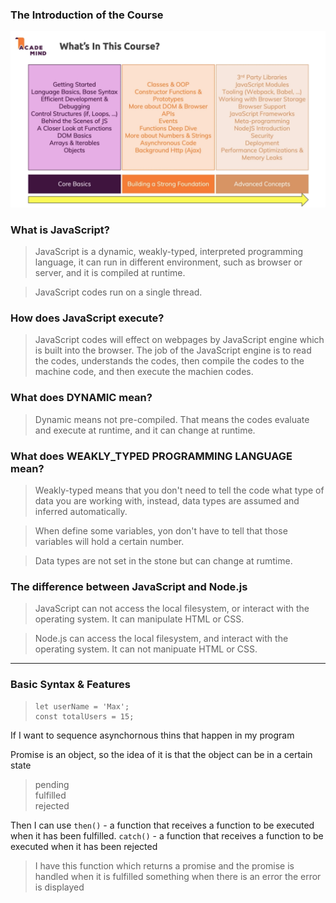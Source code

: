 ### The Introduction of the Course

![Introduction](introduction_of_the_course.png)

### What is JavaScript?

> JavaScript is a dynamic, weakly-typed, interpreted programming language, it can run in different environment, such as browser or server, and it is compiled at runtime.

> JavaScript codes run on a single thread.

### How does JavaScript execute?

> JavaScript codes will effect on webpages by JavaScript engine which is built into the browser. The job of the JavaScript engine is to read the codes, understands the codes, then compile the codes to the machine code, and then execute the machien codes.

### What does **DYNAMIC** mean?

> Dynamic means not pre-compiled. That means the codes evaluate and execute at runtime, and it can change at runtime.

### What does **WEAKLY_TYPED PROGRAMMING LANGUAGE** mean?

> Weakly-typed means that you don't need to tell the code what type of data you are working with, instead, data types are assumed and inferred automatically.

> When define some variables, yon don't have to tell that those variables will hold a certain number.

> Data types are not set in the stone but can change at rumtime.

### The difference between JavaScript and Node.js

> JavaScript can not access the local filesystem, or interact with the operating system. It can manipulate HTML or CSS.

> Node.js can access the local filesystem, and interact with the operating system. It can not manipuate HTML or CSS.

---

### Basic Syntax & Features

> ```JS script
> let userName = 'Max';
> const totalUsers = 15;
> ```

If I want to sequence asynchornous thins that happen in my program

Promise is an object, so the idea of it is that the object can be in a certain state

> pending  
> fulfilled  
> rejected

Then I can use `then()` - a function that receives a function to be executed when it has been fulfilled. `catch()` - a function that receives a function to be executed when it has been rejected

> I have this function which returns a promise and the promise is handled when it is fulfilled something when there is an error the error is displayed
